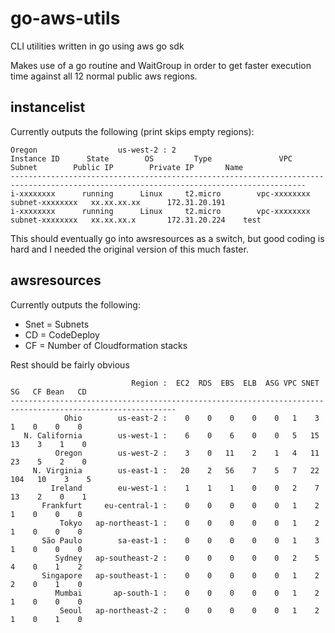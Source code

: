 # go-aws-utils
CLI utilities written in go using aws go sdk

Makes use of a go routine and WaitGroup in order to get faster execution time against all 12 normal public aws regions.

## instancelist

Currently outputs the following (print skips empty regions):

```
Oregon                  us-west-2 : 2   
Instance ID      State        OS         Type               VPC          Subnet        Public IP        Private IP       Name
----------------------------------------------------------------------------------------------------------------------------------------
i-xxxxxxxx      running      Linux     t2.micro        vpc-xxxxxxxx  subnet-xxxxxxxx   xx.xx.xx.xx      172.31.20.191                                  
i-xxxxxxxx      running      Linux     t2.micro        vpc-xxxxxxxx  subnet-xxxxxxxx   xx.xx.xx.x       172.31.20.224    test      
```

This should eventually go into awsresources as a switch, but good coding is hard and I needed the original version of this much faster.

## awsresources

Currently outputs the following:

* Snet = Subnets
* CD = CodeDeploy
* CF = Number of Cloudformation stacks

Rest should be fairly obvious

```
                           Region :  EC2  RDS  EBS  ELB  ASG VPC SNET   SG   CF Bean   CD
-----------------------------------------------------------------------------------------------------------
            Ohio        us-east-2 :    0    0    0    0    0   1    3    1    0    0    0
   N. California        us-west-1 :    6    0    6    0    0   5   15   13    3    1    0
          Oregon        us-west-2 :    3    0   11    2    1   4   11   23    5    2    0
     N. Virginia        us-east-1 :   20    2   56    7    5   7   22  104   10    3    5
         Ireland        eu-west-1 :    1    1    1    0    0   2    7   13    2    0    1
       Frankfurt     eu-central-1 :    0    0    0    0    0   1    2    1    0    0    0
           Tokyo   ap-northeast-1 :    0    0    0    0    0   1    2    1    0    0    0
       São Paulo        sa-east-1 :    0    0    0    0    0   1    3    1    0    0    0
          Sydney   ap-southeast-2 :    0    0    0    0    0   2    5    4    0    1    2
       Singapore   ap-southeast-1 :    0    0    0    0    0   1    2    2    0    1    0
          Mumbai       ap-south-1 :    0    0    0    0    0   1    2    1    0    0    0
           Seoul   ap-northeast-2 :    0    0    0    0    0   1    2    1    0    1    0
```
